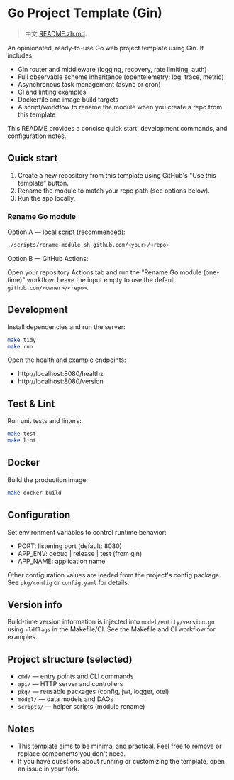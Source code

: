 # Go Project Template (Gin)

> 中文 [README.zh.md](README.zh.md).

An opinionated, ready-to-use Go web project template using Gin. It includes:

- Gin router and middleware (logging, recovery, rate limiting, auth)
- Full observable scheme inheritance (opentelemetry: log, trace, metric)
- Asynchronous task management (async or cron)
- CI and linting examples
- Dockerfile and image build targets
- A script/workflow to rename the module when you create a repo from this template

This README provides a concise quick start, development commands, and configuration notes.

## Quick start

1. Create a new repository from this template using GitHub's "Use this template" button.
2. Rename the module to match your repo path (see options below).
3. Run the app locally.

### Rename Go module

Option A — local script (recommended):

```bash
./scripts/rename-module.sh github.com/<your>/<repo>
```

Option B — GitHub Actions:

Open your repository Actions tab and run the "Rename Go module (one-time)" workflow. Leave the input empty to use the default `github.com/<owner>/<repo>`.

## Development

Install dependencies and run the server:

```bash
make tidy
make run
```

Open the health and example endpoints:

- http://localhost:8080/healthz
- http://localhost:8080/version

## Test & Lint

Run unit tests and linters:

```bash
make test
make lint
```

## Docker

Build the production image:

```bash
make docker-build
```

## Configuration

Set environment variables to control runtime behavior:

- PORT: listening port (default: 8080)
- APP_ENV: debug | release | test (from gin)
- APP_NAME: application name

Other configuration values are loaded from the project's config package. See `pkg/config` or `config.yaml` for details.

## Version info

Build-time version information is injected into `model/entity/version.go` using `-ldflags` in the Makefile/CI. See the Makefile and CI workflow for examples.

## Project structure (selected)

- `cmd/` — entry points and CLI commands
- `api/` — HTTP server and controllers
- `pkg/` — reusable packages (config, jwt, logger, otel)
- `model/` — data models and DAOs
- `scripts/` — helper scripts (module rename)

## Notes

- This template aims to be minimal and practical. Feel free to remove or replace components you don't need.
- If you have questions about running or customizing the template, open an issue in your fork.
